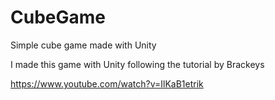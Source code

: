 # CubeGame
Simple cube game made with Unity


I made this game with Unity following the tutorial by Brackeys

https://www.youtube.com/watch?v=IlKaB1etrik 


